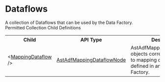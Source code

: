 # Dataflows

<div class="LanguageSummary"><div class ="SummaryItem">A collection of Dataflows that can be used by the Data Factory.</div></div><div class="SchemaBindingGroup"><div class="SchemaBindingGroupHeader">Permitted Collection Child Definitions</div><table id="SchemaBindingList" class="SchemaBindingList"><tbody><tr><th class="SchemaBindingNameColumnHeader">Child</th><th class="SchemaBindingTypeColumnHeader">API Type</th><th class="SchemaBindingSummaryColumnHeader">Description</th></tr><tr class="cd0"><td class="SchemaBindingName"><span class="punc">&lt;</span><a href=Varigence.Languages.Biml.DataFactory.AstAdfMappingDataflowNode.html">MappingDataflow</a><span class="punc"> /&gt;</span></td><td class="SchemaBindingType"><a href="../api-reference/Varigence.Languages.Biml.DataFactory.AstAdfMappingDataflowNode.html">AstAdfMappingDataflowNode</a></td><td class="SchemaBindingSummary">AstAdfMappingDataflowNode objects correspond directly to mapping dataflow nodes defined in an Azure Data Factory.</td></tr></tbody></table></div>